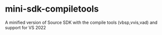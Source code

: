 # mini-sdk-compiletools
A minified version of Source SDK with the compile tools (vbsp,vvis,vad) and support for VS 2022 

